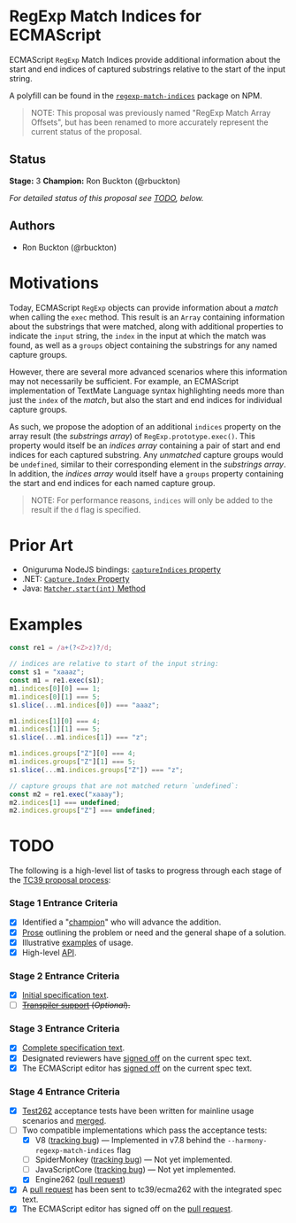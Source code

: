 <!--#region:intro-->
# RegExp Match Indices for ECMAScript

ECMAScript `RegExp` Match Indices provide additional information about the start and end
indices of captured substrings relative to the start of the input string.

A polyfill can be found in the [`regexp-match-indices`](https://www.npmjs.com/package/regexp-match-indices) package on NPM.

> NOTE: This proposal was previously named "RegExp Match Array Offsets", but has been renamed
> to more accurately represent the current status of the proposal.

<!--#endregion:intro-->

<!--#region:status-->
## Status

**Stage:** 3
**Champion:** Ron Buckton (@rbuckton)

_For detailed status of this proposal see [TODO](#todo), below._
<!--#endregion:status-->

<!--#region:authors-->
## Authors

* Ron Buckton (@rbuckton)
<!--#endregion:authors-->

<!--#region:motivations-->
# Motivations

Today, ECMAScript `RegExp` objects can provide information about a _match_ when calling the `exec`
method. This result is an `Array` containing information about the substrings that were matched,
along with additional properties to indicate the `input` string, the `index` in the input at which
the match was found, as well as a `groups` object containing the substrings for any named capture
groups.

However, there are several more advanced scenarios where this information may not necessarily be
sufficient. For example, an ECMAScript implementation of TextMate Language syntax highlighting
needs more than just the `index` of the _match_, but also the start and end indices for individual
capture groups.

As such, we propose the adoption of an additional `indices` property on the array result (the 
_substrings array_) of `RegExp.prototype.exec()`. This property would itself be an _indices array_ 
containing a pair of start and end indices for each captured substring. Any _unmatched_ capture 
groups would be `undefined`, similar to their corresponding element in the _substrings array_. 
In addition, the _indices array_ would itself have a `groups` property containing the start and end
indices for each named capture group.

> NOTE: For performance reasons, `indices` will only be added to the result if the `d` flag is specified.

<!--#endregion:motivations-->

<!--#region:prior-art-->
# Prior Art

* Oniguruma NodeJS bindings: [`captureIndices` property](https://github.com/atom/node-oniguruma#onigscannerfindnextmatchsyncstring-startposition)
* .NET: [`Capture.Index` Property](https://msdn.microsoft.com/en-us/library/system.text.regularexpressions.capture.index(v=vs.110).aspx)
* Java: [`Matcher.start(int)` Method](https://docs.oracle.com/javase/7/docs/api/java/util/regex/Matcher.html#start(int))

<!--#endregion:prior-art-->

<!--#region:semantics-->
<!--
# Semantics

> TODO: Describe static and runtime semantics of the proposal.
-->
<!--#endregion:semantics-->

<!--#region:examples-->
# Examples

```js
const re1 = /a+(?<Z>z)?/d;

// indices are relative to start of the input string:
const s1 = "xaaaz";
const m1 = re1.exec(s1);
m1.indices[0][0] === 1;
m1.indices[0][1] === 5;
s1.slice(...m1.indices[0]) === "aaaz";

m1.indices[1][0] === 4;
m1.indices[1][1] === 5;
s1.slice(...m1.indices[1]) === "z";

m1.indices.groups["Z"][0] === 4;
m1.indices.groups["Z"][1] === 5;
s1.slice(...m1.indices.groups["Z"]) === "z";

// capture groups that are not matched return `undefined`:
const m2 = re1.exec("xaaay");
m2.indices[1] === undefined;
m2.indices.groups["Z"] === undefined;
```
<!--#endregion:examples-->

<!--#region:api-->
<!--
# API

```ts
```
-->
<!--#endregion:api-->

<!--#region:grammar-->
<!--
# Grammar

> TODO: Provide the grammar for the proposal. Please use [grammarkdown][Grammarkdown] syntax in
> fenced code blocks as grammarkdown is the grammar format used by ecmarkup.

```grammarkdown
```
-->
<!--#endregion:grammar-->

<!--#region:references-->
<!--
# References

> TODO: Provide links to other specifications, etc.

* [Title](url)
-->
<!--#endregion:references-->

<!--#region:prior-discussion-->
<!--
# Prior Discussion

> TODO: Provide links to prior discussion topics on https://esdiscuss.org.

* [Subject](https://esdiscuss.org)
-->
<!--#endregion:prior-discussion-->

<!--#region:todo-->
# TODO

The following is a high-level list of tasks to progress through each stage of the [TC39 proposal process](https://tc39.github.io/process-document/):

### Stage 1 Entrance Criteria

* [x] Identified a "[champion][Champion]" who will advance the addition.
* [x] [Prose][Prose] outlining the problem or need and the general shape of a solution.
* [x] Illustrative [examples][Examples] of usage.
* [x] High-level [API][API].

### Stage 2 Entrance Criteria

* [x] [Initial specification text][Specification].
* [ ] ~~[Transpiler support][Transpiler] (_Optional_).~~

### Stage 3 Entrance Criteria

* [x] [Complete specification text][Specification].
* [x] Designated reviewers have [signed off][Stage3ReviewerSignOff] on the current spec text.
* [x] The ECMAScript editor has [signed off][Stage3EditorSignOff] on the current spec text.

### Stage 4 Entrance Criteria

* [x] [Test262](https://github.com/tc39/test262) acceptance tests have been written for mainline usage scenarios and [merged][Test262PullRequest].
* [ ] Two compatible implementations which pass the acceptance tests:
    * [x] V8 ([tracking bug](https://bugs.chromium.org/p/v8/issues/detail?id=9548)) &mdash; Implemented in v7.8 behind the `--harmony-regexp-match-indices` flag
    * [ ] SpiderMonkey ([tracking bug](https://bugzilla.mozilla.org/show_bug.cgi?id=1519483)) &mdash; Not yet implemented.
    * [ ] JavaScriptCore ([tracking bug](https://bugs.webkit.org/show_bug.cgi?id=202475)) &mdash; Not yet implemented.
    * [x] Engine262 ([pull request](https://github.com/engine262/engine262/pull/99))
* [x] A [pull request][Ecma262PullRequest] has been sent to tc39/ecma262 with the integrated spec text.
* [x] The ECMAScript editor has signed off on the [pull request][Ecma262PullRequest].
<!--#endregion:todo-->

<!--#region:links-->
<!-- The following links are used throughout the README: -->
[Process]: https://tc39.github.io/process-document/
[Proposals]: https://github.com/tc39/proposals/
[Grammarkdown]: http://github.com/rbuckton/grammarkdown#readme
[Champion]: #status
[Prose]: #motivations
[Examples]: #examples
[API]: #api
[Specification]: https://tc39.es/proposal-regexp-match-indices/

<!-- The following links should be supplied as the proposal advances: -->
[Transpiler]: #todo
[Stage3ReviewerSignOff]: https://github.com/tc39/proposal-regexp-match-indices/issues/11
[Stage3EditorSignOff]: https://github.com/tc39/proposal-regexp-match-indices/issues/11
[Test262PullRequest]: https://github.com/tc39/test262/pull/2309
[Implementation1]: https://bugs.chromium.org/p/v8/issues/detail?id=9548
[Implementation2]: https://github.com/engine262/engine262/pull/99
[Ecma262PullRequest]: https://github.com/tc39/ecma262/pull/1713
<!--#endregion:links-->
